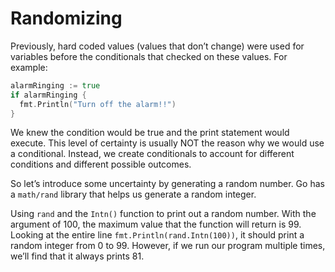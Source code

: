 # Randomizing

Previously, hard coded values (values that don’t change) were used for variables before the conditionals that checked on these values. For example:

```go
alarmRinging := true
if alarmRinging {
  fmt.Println("Turn off the alarm!!")
}
```

We knew the condition would be true and the print statement would execute. This level of certainty is usually NOT the reason why we would use a conditional. Instead, we create conditionals to account for different conditions and different possible outcomes.

So let’s introduce some uncertainty by generating a random number. Go has a `math/rand` library that helps us generate a random integer.

Using `rand` and the `Intn()` function to print out a random number. With the argument of 100, the maximum value that the function will return is 99. Looking at the entire line `fmt.Println(rand.Intn(100))`, it should print a random integer from 0 to 99. However, if we run our program multiple times, we’ll find that it always prints 81.
